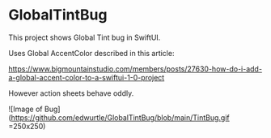 # GlobalTintBug

This project shows Global Tint bug in SwiftUI.

Uses Global AccentColor described in this article:

https://www.bigmountainstudio.com/members/posts/27630-how-do-i-add-a-global-accent-color-to-a-swiftui-1-0-project

However action sheets behave oddly.

![Image of Bug](https://github.com/edwurtle/GlobalTintBug/blob/main/TintBug.gif =250x250)
